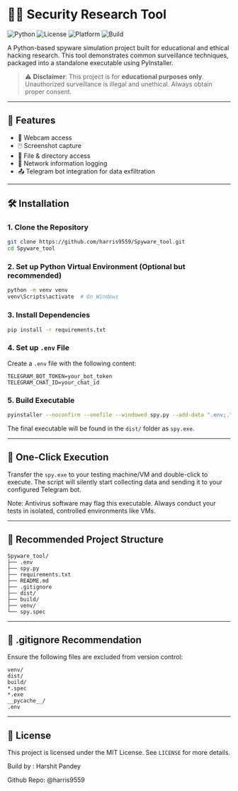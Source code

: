 # 🕵️‍♂️ Security Research Tool



![Python](https://img.shields.io/badge/Python-3.10%2B-blue.svg)
![License](https://img.shields.io/badge/License-MIT-green.svg)
![Platform](https://img.shields.io/badge/Platform-Windows-orange.svg)
![Build](https://img.shields.io/badge/Build-PyInstaller-yellow.svg)



A Python-based spyware simulation project built for educational and ethical hacking research. This tool demonstrates common surveillance techniques, packaged into a standalone executable using PyInstaller.

> ⚠️ **Disclaimer**: This project is for **educational purposes only**. Unauthorized surveillance is illegal and unethical. Always obtain proper consent.

---

## 🔧 Features

- 📸 Webcam access
- 🖱️ Screenshot capture
- 📂 File & directory access
- 📡 Network information logging
- 📤 Telegram bot integration for data exfiltration

---

## 🛠️ Installation

### 1. Clone the Repository
```bash
git clone https://github.com/harris9559/Spyware_tool.git
cd Spyware_tool
```

### 2. Set up Python Virtual Environment (Optional but recommended)
```bash
python -m venv venv
venv\Scripts\activate  # On Windows
```

### 3. Install Dependencies
```bash
pip install -r requirements.txt
```

### 4. Set up `.env` File
Create a `.env` file with the following content:
```
TELEGRAM_BOT_TOKEN=your_bot_token
TELEGRAM_CHAT_ID=your_chat_id
```

### 5. Build Executable
```bash
pyinstaller --noconfirm --onefile --windowed spy.py --add-data ".env;."
```
The final executable will be found in the `dist/` folder as `spy.exe`.

---

## 🚀 One-Click Execution
Transfer the `spy.exe` to your testing machine/VM and double-click to execute. The script will silently start collecting data and sending it to your configured Telegram bot.

Note: Antivirus software may flag this executable. Always conduct your tests in isolated, controlled environments like VMs.

---

## 📁 Recommended Project Structure
```
Spyware_tool/
├── .env
├── spy.py
├── requirements.txt
├── README.md
├── .gitignore
├── dist/
├── build/
├── venv/
└── spy.spec
```

---

## 🙈 .gitignore Recommendation
Ensure the following files are excluded from version control:
```
venv/
dist/
build/
*.spec
*.exe
__pycache__/
.env
```

---

## 📄 License
This project is licensed under the MIT License. See `LICENSE` for more details.

Build by : Harshit Pandey


Github Repo: @harris9559

